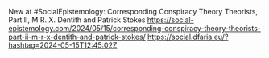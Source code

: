 New at #SocialEpistemology: Corresponding Conspiracy Theory Theorists, Part II, M R. X. Dentith and Patrick Stokes https://social-epistemology.com/2024/05/15/corresponding-conspiracy-theory-theorists-part-ii-m-r-x-dentith-and-patrick-stokes/ https://social.dfaria.eu/?hashtag=2024-05-15T12:45:02Z